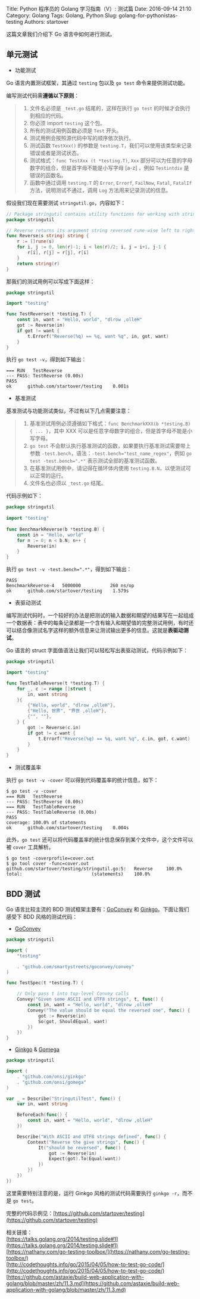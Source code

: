 Title: Python 程序员的 Golang 学习指南（V）: 测试篇
Date: 2016-09-14 21:10
Category: Golang
Tags: Golang, Python
Slug: golang-for-pythonistas-testing
Authors: startover

这篇文章我们介绍下 Go 语言中如何进行测试。

## 单元测试

* 功能测试

Go 语言内置测试框架，其通过 `testing` 包以及 `go test` 命令来提供测试功能。

编写测试代码需**遵循以下原则**：

> 1. 文件名必须是 `_test.go` 结尾的，这样在执行 `go test` 的时候才会执行到相应的代码。
> 2. 你必须 import `testing` 这个包。
> 3. 所有的测试用例函数必须是 `Test` 开头。
> 4. 测试用例会按照源代码中写的顺序依次执行。
> 5. 测试函数 `TestXxx()` 的参数是 `testing.T`，我们可以使用该类型来记录错误或者是测试状态。
> 6. 测试格式：`func TestXxx (t *testing.T)`, `Xxx` 部分可以为任意的字母数字的组合，但是首字母不能是小写字母 [a-z] ，例如 `Testintdiv` 是错误的函数名。
> 7. 函数中通过调用 `testing.T` 的 `Error`, `Errorf`, `FailNow`, `Fatal`, `FatalIf` 方法，说明测试不通过，调用 `Log` 方法用来记录测试的信息。

假设我们现在需要测试 `stringutil.go`，内容如下：

```go
// Package stringutil contains utility functions for working with strings.
package stringutil

// Reverse returns its argument string reversed rune-wise left to right.
func Reverse(s string) string {
    r := []rune(s)
    for i, j := 0, len(r)-1; i < len(r)/2; i, j = i+1, j-1 {
        r[i], r[j] = r[j], r[i]
    }
    return string(r)
}
```

那我们的测试用例可以写成下面这样：

```go
package stringutil

import "testing"

func TestReverse(t *testing.T) {
    const in, want = "Hello, world", "dlrow ,olleH"
    got := Reverse(in)
    if got != want {
        t.Errorf("Reverse(%q) == %q, want %q", in, got, want)
    }
}
```

执行 `go test -v`，得到如下输出：

```
=== RUN   TestReverse
--- PASS: TestReverse (0.00s)
PASS
ok      github.com/startover/testing    0.001s
```

* 基准测试

基准测试与功能测试类似，不过有以下几点需要注意：

> 1. 基准测试用例必须遵循如下格式：`func BenchmarkXXX(b *testing.B) { ... }`，其中 XXX 可以是任意字母数字的组合，但是首字母不能是小写字母。
> 2. `go test` 不会默认执行基准测试的函数，如果要执行基准测试需要带上参数 `-test.bench`，语法：`-test.bench="test_name_regex"`，例如 `go test -test.bench=".*"` 表示测试全部的基准测试函数。
> 3. 在基准测试用例中，请记得在循环体内使用 `testing.B.N`，以使测试可以正常的运行。
> 4. 文件名也必须以 `_test.go` 结尾。

代码示例如下：

```go
package stringutil
 
import "testing"
 
func BenchmarkReverse(b *testing.B) {
    const in = "Hello, world"
    for n := 0; n < b.N; n++ {
        Reverse(in)
    }
}
```

执行 `go test -v -test.bench=".*"`，得到如下输出：

```
PASS
BenchmarkReverse-4   5000000           260 ns/op
ok      github.com/startover/testing    1.579s
```

* 表驱动测试

编写测试代码时，一个较好的办法是把测试的输入数据和期望的结果写在一起组成一个数据表：表中的每条记录都是一个含有输入和期望值的完整测试用例，有时还可以结合像测试名字这样的额外信息来让测试输出更多的信息。这就是**表驱动测试**。

Go 语言的 struct 字面值语法让我们可以轻松写出表驱动测试，代码示例如下：

```go
package stringutil

import "testing"

func TestTableReverse(t *testing.T) {
    for _, c := range []struct {
        in, want string
    }{
        {"Hello, world", "dlrow ,olleH"},
        {"Hello, 世界", "界世 ,olleH"},
        {"", ""},
    } {
        got := Reverse(c.in)
        if got != c.want {
            t.Errorf("Reverse(%q) == %q, want %q", c.in, got, c.want)
        }
    }
}
```

* 测试覆盖率

执行 `go test -v -cover` 可以得到代码覆盖率的统计信息，如下：

```
$ go test -v -cover
=== RUN   TestReverse
--- PASS: TestReverse (0.00s)
=== RUN   TestTableReverse
--- PASS: TestTableReverse (0.00s)
PASS
coverage: 100.0% of statements
ok      github.com/startover/testing    0.004s

```

此外，`go test` 还可以将代码覆盖率的统计信息保存到某个文件中，这个文件可以被 `cover` 工具解析。

```
$ go test -coverprofile=cover.out
$ go tool cover -func=cover.out
github.com/startover/testing/stringutil.go:5:   Reverse     100.0%
total:                          (statements)    100.0%
```

## BDD 测试

Go 语言比较主流的 BDD 测试框架主要有：[GoConvey](https://github.com/smartystreets/goconvey) 和 [Ginkgo](https://github.com/onsi/ginkgo)。下面让我们感受下 BDD 风格的测试代码：

* [GoConvey](https://github.com/smartystreets/goconvey)

```go
package stringutil

import (
    "testing"

    . "github.com/smartystreets/goconvey/convey"
)

func TestSpec(t *testing.T) {

    // Only pass t into top-level Convey calls
    Convey("Given some ASCII and UTF8 strings", t, func() {
        const in, want = "Hello, world", "dlrow ,olleH"
        Convey("The value should be equal the reversed one", func() {
            got := Reverse(in)
            So(got, ShouldEqual, want)
        })
    })
}
```

* [Ginkgo](https://github.com/onsi/ginkgo) & [Gomega](https://github.com/onsi/gomega)

```go
package stringutil

import (
    . "github.com/onsi/ginkgo"
    . "github.com/onsi/gomega"
)

var _ = Describe("StringutilTest", func() {
    var in, want string

    BeforeEach(func() {
        const in, want = "Hello, world", "dlrow ,olleH"
    })

    Describe("With ASCII and UTF8 strings defined", func() {
        Context("Reverse the give strings", func() {
            It("should be reversed", func() {
                got := Reverse(in)
                Expect(got).To(Equal(want))
            })
        })
    })
})
```

这里需要特别注意的是，运行 Ginkgo 风格的测试代码需要执行 `ginkgo -r`，而不是 `go test`。

完整的代码示例见：[https://github.com/startover/testing](https://github.com/startover/testing)


相关链接：  
[https://talks.golang.org/2014/testing.slide#1](https://talks.golang.org/2014/testing.slide#1)  
[https://nathany.com/go-testing-toolbox/](https://nathany.com/go-testing-toolbox/)  
[http://codethoughts.info/go/2015/04/05/how-to-test-go-code/](http://codethoughts.info/go/2015/04/05/how-to-test-go-code/)  
[https://github.com/astaxie/build-web-application-with-golang/blob/master/zh/11.3.md](https://github.com/astaxie/build-web-application-with-golang/blob/master/zh/11.3.md)

